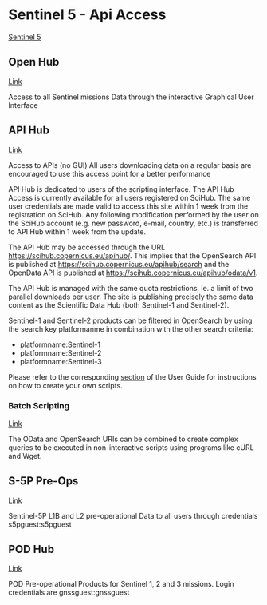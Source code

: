 # Sentinel 5 - Api Access

[Sentinel 5](https://sentinels.copernicus.eu/web/sentinel/missions/sentinel-5p)


## Open Hub
[Link](https://scihub.copernicus.eu/dhus)

Access to all Sentinel missions Data through the interactive Graphical User Interface

## API Hub
[Link](https://scihub.copernicus.eu/twiki/do/view/SciHubWebPortal/APIHubDescription)

Access to APIs (no GUI)
All users downloading data on a regular basis are encouraged to use this access point for a better performance


API Hub is dedicated to users of the scripting interface. The API Hub Access is currently available for all users registered on SciHub. The same user credentials are made valid to access this site within 1 week from the registration on SciHub. Any following modification performed by the user on the SciHub account (e.g. new password, e-mail, country, etc.) is transferred to API Hub within 1 week from the update.

The API Hub may be accessed through the URL https://scihub.copernicus.eu/apihub/. 
This implies that the OpenSearch API is published at https://scihub.copernicus.eu/apihub/search and the 
OpenData API is published at https://scihub.copernicus.eu/apihub/odata/v1.

The API Hub is managed with the same quota restrictions, ie. a limit of two parallel downloads per user. The site is publishing precisely the same data content as the Scientific Data Hub (both Sentinel-1 and Sentinel-2).

Sentinel-1 and Sentinel-2 products can be filtered in OpenSearch by using the search key platformanme in combination with the other search criteria:
- platformname:Sentinel-1
- platformname:Sentinel-2
- platformname:Sentinel-3

Please refer to the corresponding [section](https://scihub.copernicus.eu/userguide/8BatchScripting) of the User Guide for instructions on how to create your own scripts.

### Batch Scripting
[Link](https://scihub.copernicus.eu/twiki/do/view/SciHubUserGuide/BatchScripting?redirectedfrom=SciHubUserGuide.8BatchScripting)

The OData and OpenSearch URIs can be combined to create complex queries to be executed in non-interactive scripts using programs like cURL and Wget.


## S-5P Pre-Ops
[Link](https://s5phub.copernicus.eu/dhus)

Sentinel-5P L1B and L2 pre-operational Data
to all users through credentials
s5pguest:s5pguest

## POD Hub
[Link](https://scihub.copernicus.eu/gnss)

POD Pre-operational Products for Sentinel 1, 2 and 3 missions.
Login credentials are gnssguest:gnssguest


 